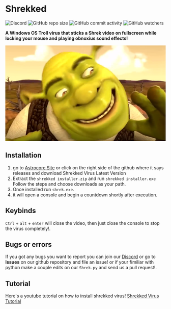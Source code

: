 # Shrekked
![Discord](https://img.shields.io/discord/894937415607779349?label=Discord%20Server&logo=Discord) ![GitHub repo size](https://img.shields.io/github/repo-size/astrocore-team/shrekked?label=Repository%20size&logo=github) ![GitHub commit activity](https://img.shields.io/github/commit-activity/w/astrocore-team/shrekked?color=%23f2852c&label=Commits&logo=git) ![GitHub watchers](https://img.shields.io/github/watchers/astrocore-team/shrekked?color=%234f1db3&label=Currently%20Viewing)

**A Windows OS Troll virus that sticks a Shrek video on fullscreen while locking your mouse and playing obnoxius sound effects!**

<p style="text-align:center;"><img src="https://github.com/astrocore-team/Shrekked/blob/main/Assets/shrek.png?raw=true" alt="Logo" style="height: 300px; width:800px;"></p>

## Installation
1. go to [Astrocore Site](https://astrocore.net/shrekked) or click on the right side of the github where it says releases and download Shrekked Virus Latest Version
2. Extract the ``shrekked installer.zip`` and run ``shrekked installer.exe`` Follow the steps and choose downloads as your path. 
3. Once installed run ``shrek.exe``. 
4. it will open a console and begin a countdown shortly after execution.

## Keybinds
``Ctrl`` + ``alt`` + ``enter`` will close the video, then just close the console to stop the virus completely!.

## Bugs or errors
If you got any bugs you want to report you can join our [Discord](https://discord.gg/8aVJtkpk2j) or go to **Issues** on our github repository and file an issue!
or if your fimiliar with python make a couple edits on our ``Shrek.py`` and send us a pull request!.

## Tutorial
Here's a youtube tutorial on how to install shrekked virus!
[Shrekked Virus Tutorial](https://www.youtube.com/watch?v=WYsm0LeG_bM)

